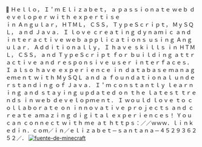 👋 Ｈｅｌｌｏ， Ｉ＇ｍ Ｅｌｉｚａｂｅｔ， ａ  ｐａｓｓｉｏｎａｔｅ  ｗｅｂ  ｄｅｖｅｌｏｐｅｒ  ｗｉｔｈ  ｅｘｐｅｒｔｉｓｅ  
ｉｎ  Ａｎｇｕｌａｒ，  ＨＴＭＬ，  ＣＳＳ，  ＴｙｐｅＳｃｒｉｐｔ，  ＭｙＳＱＬ，  ａｎｄ  Ｊａｖａ．  Ｉ  ｌｏｖｅ  ｃｒｅａｔｉｎｇ  ｄｙｎａｍｉｃ 
 ａｎｄ  ｉｎｔｅｒａｃｔｉｖｅ  ｗｅｂ  ａｐｐｌｉｃａｔｉｏｎｓ  ｕｓｉｎｇ  Ａｎｇｕｌａｒ．  Ａｄｄｉｔｉｏｎａｌｌｙ，  Ｉ  ｈａｖｅ  ｓｋｉｌｌｓ 
 ｉｎ  ＨＴＭＬ，  ＣＳＳ，  ａｎｄ  ＴｙｐｅＳｃｒｉｐｔ  ｆｏｒ  ｂｕｉｌｄｉｎｇ  ａｔｔｒａｃｔｉｖｅ  ａｎｄ  ｒｅｓｐｏｎｓｉｖｅ  ｕｓｅｒ  ｉｎｔｅｒｆａｃｅｓ．
 Ｉ  ａｌｓｏ  ｈａｖｅ  ｅｘｐｅｒｉｅｎｃｅ  ｉｎ  ｄａｔａｂａｓｅ  ｍａｎａｇｅｍｅｎｔ  ｗｉｔｈ  ＭｙＳＱＬ  ａｎｄ  ａ  ｆｏｕｎｄａｔｉｏｎａｌ
 ｕｎｄｅｒｓｔａｎｄｉｎｇ  ｏｆ  Ｊａｖａ．  Ｉ＇ｍ  ｃｏｎｓｔａｎｔｌｙ  ｌｅａｒｎｉｎｇ  ａｎｄ  ｓｔａｙｉｎｇ  ｕｐｄａｔｅｄ  ｏｎ  ｔｈｅ  ｌａｔｅｓｔ 
 ｔｒｅｎｄｓ  ｉｎ  ｗｅｂ  ｄｅｖｅｌｏｐｍｅｎｔ．  Ｉ  ｗｏｕｌｄ  ｌｏｖｅ  ｔｏ  ｃｏｌｌａｂｏｒａｔｅ  ｏｎ  ｉｎｎｏｖａｔｉｖｅ  ｐｒｏｊｅｃｔｓ  ａｎｄ 
ｃｒｅａｔｅ ａｍａｚｉｎｇ ｄｉｇｉｔａｌ ｅｘｐｅｒｉｅｎｃｅｓ！ Ｙｏｕ ｃａｎ ｃｏｎｎｅｃｔ ｗｉｔｈ ｍｅ ａｔ
 ｈｔｔｐｓ：／／ｗｗｗ．ｌｉｎｋｅｄｉｎ．ｃｏｍ／ｉｎ／ｅｌｉｚａｂｅｔ－ｓａｎｔａｎａ－４５２９３６２５２／．
<a href="https://fontmeme.com/es/fuente-de-minecraft/"><img src="https://fontmeme.com/permalink/230627/6113c92cdaadaac639af80f9e82051fd.png" alt="fuente-de-minecraft" border="0"></a>

